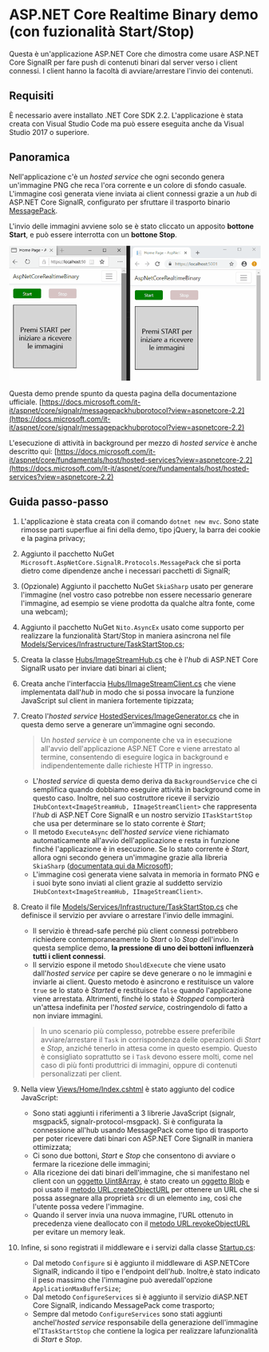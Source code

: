 # ASP.NET Core Realtime Binary demo (con fuzionalità Start/Stop)
Questa è un'applicazione ASP.NET Core che dimostra come usare ASP.NET Core SignalR per fare push di contenuti binari dal server verso i client connessi. I client hanno la facoltà di avviare/arrestare l'invio dei contenuti.

## Requisiti
È necessario avere installato .NET Core SDK 2.2. L'applicazione è stata creata con Visual Studio Code ma può essere eseguita anche da Visual Studio 2017 o superiore.

## Panoramica
Nell'applicazione c'è un _hosted service_ che ogni secondo genera un'immagine PNG che reca l'ora corrente e un colore di sfondo casuale. L'immagine così generata viene inviata ai client connessi grazie a un _hub_ di ASP.NET Core SignalR, configurato per sfruttare il trasporto binario [MessagePack](https://msgpack.org/).

L'invio delle immagini avviene solo se è stato cliccato un apposito **bottone Start**, e può essere interrotta con un **bottone Stop**.

![demo.gif](demo.gif)

Questa demo prende spunto da questa pagina della documentazione ufficiale.
[https://docs.microsoft.com/it-it/aspnet/core/signalr/messagepackhubprotocol?view=aspnetcore-2.2](https://docs.microsoft.com/it-it/aspnet/core/signalr/messagepackhubprotocol?view=aspnetcore-2.2)

L'esecuzione di attività in background per mezzo di _hosted service_ è anche descritto qui:
[https://docs.microsoft.com/it-it/aspnet/core/fundamentals/host/hosted-services?view=aspnetcore-2.2](https://docs.microsoft.com/it-it/aspnet/core/fundamentals/host/hosted-services?view=aspnetcore-2.2)

## Guida passo-passo
 1. L'applicazione è stata creata con il comando `dotnet new mvc`. Sono state rimosse parti superflue ai fini della demo, tipo jQuery, la barra dei cookie e la pagina privacy;

 2. Aggiunto il pacchetto NuGet `Microsoft.AspNetCore.SignalR.Protocols.MessagePack` che si porta dietro come dipendenze anche i necessari pacchetti di SignalR;

 3. (Opzionale) Aggiunto il pacchetto NuGet `SkiaSharp` usato per generare l'immagine (nel vostro caso potrebbe non essere necessario generare l'immagine, ad esempio se viene prodotta da qualche altra fonte, come una webcam);
 
 4. Aggiunto il pacchetto NuGet `Nito.AsyncEx` usato come supporto per realizzare la funzionalità Start/Stop in maniera asincrona nel file [Models/Services/Infrastructure/TaskStartStop.cs](Models/Services/Infrastructure/TaskStartStop.cs);

 5. Creata la classe [Hubs/ImageStreamHub.cs](Hubs/ImageStreamHub.cs) che è l'_hub_ di ASP.NET Core SignalR usato per inviare dati binari ai client;

 6. Creata anche l'interfaccia [Hubs/IImageStreamClient.cs](Hubs/IImageStreamClient.cs) che viene implementata dall'_hub_ in modo che si possa invocare la funzione JavaScript sul client in maniera fortemente tipizzata;
 
 7. Creato l'_hosted service_ [HostedServices/ImageGenerator.cs](HostedServices/ImageGenerator.cs) che in questa demo serve a generare un'immagine ogni secondo.
    > Un _hosted service_ è un componente che va in esecuzione all'avvio dell'applicazione ASP.NET Core e viene arrestato al termine, consentendo di eseguire logica in background e indipendentemente dalle richieste HTTP in ingresso.
    * L'_hosted service_ di questa demo deriva da `BackgroundService` che ci semplifica quando dobbiamo eseguire attività in background come in questo caso. Inoltre, nel suo costruttore riceve il servizio `IHubContext<ImageStreamHub, IImageStreamClient>` che rappresenta l'_hub_ di ASP.NET Core SignalR e un nostro servizio `ITaskStartStop` che usa per determinare se lo stato corrente è _Start_;
    * Il metodo `ExecuteAsync` dell'_hosted service_ viene richiamato automaticamente all'avvio dell'applicazione e resta in funzione finché l'applicazione è in esecuzione. Se lo stato corrente è _Start_, allora ogni secondo genera un'immagine grazie alla libreria `SkiaSharp` ([documentata qui da Microsoft](https://docs.microsoft.com/en-us/dotnet/api/skiasharp));
    * L'immagine così generata viene salvata in memoria in formato PNG e i suoi byte sono inviati al client grazie al suddetto servizio `IHubContext<ImageStreamHub, IImageStreamClient>`.

 8. Creato il file [Models/Services/Infrastructure/TaskStartStop.cs](Models/Services/Infrastructure/TaskStartStop.cs) che definisce il servizio per avviare o arrestare l'invio delle immagini.
    * Il servizio è thread-safe perché più client connessi potrebbero richiedere contemporaneamente lo _Start_ o lo _Stop_ dell'invio. In questa semplice demo, **la pressione di uno dei bottoni influenzerà tutti i client connessi**.
    * Il servizio espone il metodo `ShouldExecute` che viene usato dall'_hosted service_ per capire se deve generare o no le immagini e inviarle ai client. Questo metodo è asincrono e restituisce un valore `true` se lo stato è _Started_ e restituisce `false` quando l'applicazione viene arrestata. Altrimenti, finché lo stato è _Stopped_ comporterà un'attesa indefinita per l'_hosted service_, costringendolo di fatto a non inviare immagini.
     > In uno scenario più complesso, potrebbe essere preferibile avviare/arrestare il `Task` in corrispondenza delle operazioni di _Start_ e _Stop_, anziché tenerlo in attesa come in questo esempio. Questo è consigliato soprattutto se i `Task` devono essere molti, come nel caso di più fonti produttrici di immagini, oppure di contenuti personalizzati per client.

 9. Nella view [Views/Home/Index.cshtml](Views/Home/Index.cshtml) è stato aggiunto del codice JavaScript:
    * Sono stati aggiunti i riferimenti a 3 librerie JavaScript (signalr, msgpack5, signalr-protocol-msgpack). Si è configurata la connessione all'hub usando MessagePack come tipo di trasporto per poter ricevere dati binari con ASP.NET Core SignalR in maniera ottimizzata;
    * Ci sono due bottoni, _Start_ e _Stop_ che consentono di avviare o fermare la ricezione delle immagini;
    * Alla ricezione dei dati binari dell'immagine, che si manifestano nel client con un [oggetto Uint8Array](https://developer.mozilla.org/en-US/docs/Web/JavaScript/Reference/Global_Objects/Uint8Array), è stato creato un [oggetto Blob](https://developer.mozilla.org/en-US/docs/Web/API/Blob) e poi usato il [metodo URL.createObjectURL](https://developer.mozilla.org/en-US/docs/Web/API/URL/createObjectURL) per ottenere un URL che si possa assegnare alla proprietà `src` di un elemento `img`, così che l'utente possa vedere l'immagine.
    * Quando il server invia una nuova immagine, l'URL ottenuto in precedenza viene deallocato con il [metodo URL.revokeObjectURL](https://developer.mozilla.org/en-US/docs/Web/API/URL/revokeObjectURL)  per evitare un memory leak.

 10. Infine, si sono registrati il middleware e i servizi dalla classe [Startup.cs](Startup.cs):
     * Dal metodo `Configure` si è aggiunto il middleware di ASP.NETCore SignalR, indicando il tipo e l'endpoint dell'_hub_. Inoltre,è stato indicato il peso massimo che l'immagine può averedall'opzione `ApplicationMaxBufferSize`;
     * Dal metodo `ConfigureServices` si è aggiunto il servizio diASP.NET Core SignalR, indicando MessagePack come trasporto;
     * Sempre dal metodo `ConfigureServices` sono stati aggiunti anchel'_hosted service_ responsabile della generazione dell'immagine el'`ITaskStartStop` che contiene la logica per realizzare lafunzionalità di _Start_ e _Stop_.